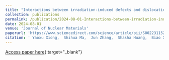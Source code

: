 ```yaml
---
title: "Interactions between irradiation-induced defects and dislocations in concentrated solid solution alloys"
collection: publications
permalink: /publication/2024-08-01-Interactions-between-irradiation-induced-defects-and-dislocations-in-concentrated-solid-solution-alloys
date: 2024-08-01
venue: 'Journal of Nuclear Materials'
paperurl: 'https://www.sciencedirect.com/science/article/pii/S0022311524002460'
citation: ' Yaoxu Xiong,  Shihua Ma,  Jun Zhang,  Shasha Huang,  Biao Xu,  Haijun Fu,  Xuepeng Xiang,  Wenyu Lu,  Shijun Zhao, &quot;Interactions between irradiation-induced defects and dislocations in concentrated solid solution alloys.&quot; Journal of Nuclear Materials, 2024.'
---
```

[Access paper here](https://www.sciencedirect.com/science/article/pii/S0022311524002460){:target="_blank"}

